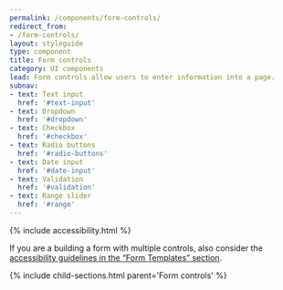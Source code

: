 ```yaml
---
permalink: /components/form-controls/
redirect_from:
- /form-controls/
layout: styleguide
type: component
title: Form controls
category: UI components
lead: Form controls allow users to enter information into a page.
subnav:
- text: Text input
  href: '#text-input'
- text: Dropdown
  href: '#dropdown'
- text: Checkbox
  href: '#checkbox'
- text: Radio buttons
  href: '#radio-buttons'
- text: Date input
  href: '#date-input'
- text: Validation
  href: '#validation'
- text: Range slider
  href: '#range'
---
```


{% include accessibility.html %}

<p>If you are a building a form with multiple controls, also consider the <a href="{{ site.baseurl }}/form-templates/">accessibility guidelines in the “Form Templates” section</a>.</p>

{% include child-sections.html parent='Form controls' %}
